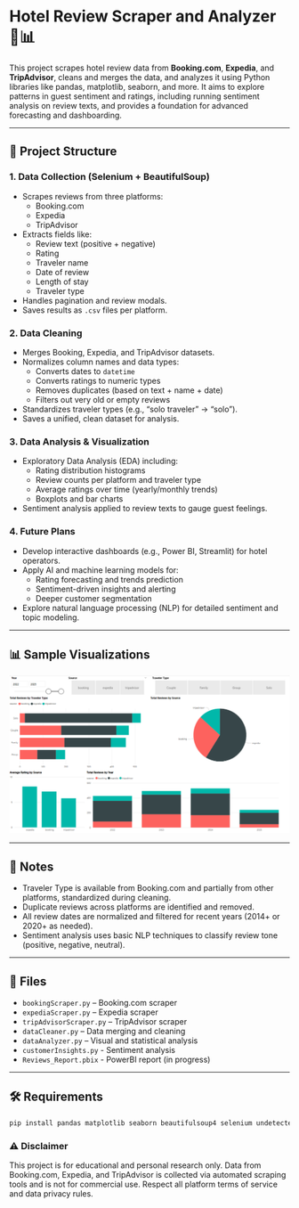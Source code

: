# Hotel Review Scraper and Analyzer 🏨📊

This project scrapes hotel review data from **Booking.com**, **Expedia**, and **TripAdvisor**, cleans and merges the data, and analyzes it using Python libraries like pandas, matplotlib, seaborn, and more. It aims to explore patterns in guest sentiment and ratings, including running sentiment analysis on review texts, and provides a foundation for advanced forecasting and dashboarding.

---

## 🚀 Project Structure

### 1. **Data Collection (Selenium + BeautifulSoup)**
- Scrapes reviews from three platforms:
  - Booking.com
  - Expedia
  - TripAdvisor
- Extracts fields like:
  - Review text (positive + negative)
  - Rating
  - Traveler name
  - Date of review
  - Length of stay
  - Traveler type 
- Handles pagination and review modals.
- Saves results as `.csv` files per platform.

### 2. **Data Cleaning**
- Merges Booking, Expedia, and TripAdvisor datasets.
- Normalizes column names and data types:
  - Converts dates to `datetime`
  - Converts ratings to numeric types
  - Removes duplicates (based on text + name + date)
  - Filters out very old or empty reviews
- Standardizes traveler types (e.g., “solo traveler” → “solo”).
- Saves a unified, clean dataset for analysis.

### 3. **Data Analysis & Visualization**
- Exploratory Data Analysis (EDA) including:
  - Rating distribution histograms
  - Review counts per platform and traveler type
  - Average ratings over time (yearly/monthly trends)
  - Boxplots and bar charts
- Sentiment analysis applied to review texts to gauge guest feelings.

### 4. **Future Plans**
- Develop interactive dashboards (e.g., Power BI, Streamlit) for hotel operators.
- Apply AI and machine learning models for:
  - Rating forecasting and trends prediction
  - Sentiment-driven insights and alerting
  - Deeper customer segmentation
- Explore natural language processing (NLP) for detailed sentiment and topic modeling.

---

## 📊 Sample Visualizations

![Dashboard Preview](PlatformAnalysisSS.png)

---

## 📌 Notes

- Traveler Type is available from Booking.com and partially from other platforms, standardized during cleaning.
- Duplicate reviews across platforms are identified and removed.
- All review dates are normalized and filtered for recent years (2014+ or 2020+ as needed).
- Sentiment analysis uses basic NLP techniques to classify review tone (positive, negative, neutral).

---

## 📁 Files

- `bookingScraper.py` – Booking.com scraper  
- `expediaScraper.py` – Expedia scraper  
- `tripAdvisorScraper.py` – TripAdvisor scraper  
- `dataCleaner.py` – Data merging and cleaning  
- `dataAnalyzer.py` – Visual and statistical analysis
- `customerInsights.py` - Sentiment analysis
- `Reviews_Report.pbix` - PowerBI report (in progress)
  
---

## 🛠️ Requirements

```bash
pip install pandas matplotlib seaborn beautifulsoup4 selenium undetected-chromedriver plotly textblob
```

### ⚠️ Disclaimer

This project is for educational and personal research only. Data from Booking.com, Expedia, and TripAdvisor is collected via automated scraping tools and is not for commercial use. Respect all platform terms of service and data privacy rules.
